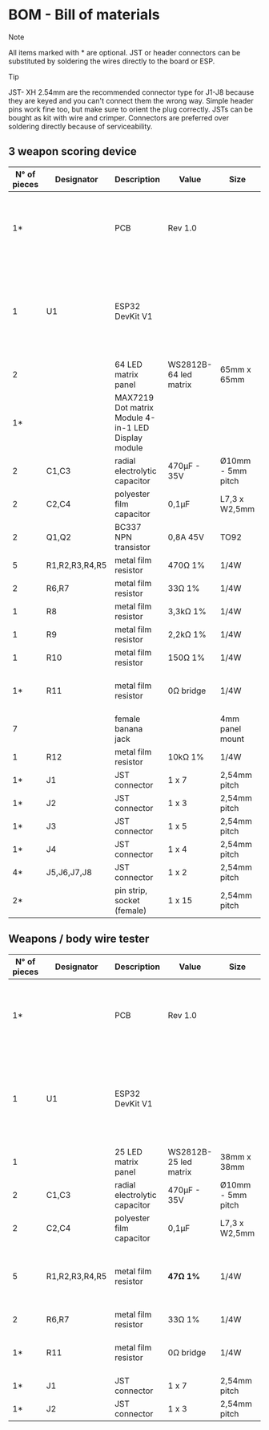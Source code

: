 # BOM - Bill of materials  

> [!NOTE]
> All items marked with * are optional. JST or header connectors can be substituted by soldering the wires directly to the board or ESP.

> [!TIP]
> JST- XH 2.54mm are the recommended connector type for J1-J8 because they are keyed and you can't connect them the wrong way.
> Simple header pins work fine too, but make sure to orient the plug correctly. 
> JSTs can be bought as kit with wire and crimper. 
> Connectors are preferred over soldering directly because of serviceability.

## 3 weapon scoring device

| N° of pieces | Designator | Description | Value | Size | Remarks |
| --- | --- | --- | --- | --- | --- |
| 1* | | PCB |Rev 1.0|| alternatively you could build the circuit on a breadboard or perfboard|
| 1 | U1 | ESP32 DevKit V1 |  |  |  be sure to get the **30 pin** version (2 x 15). There are many board flavors out there e.g. V4 is 38 pin |
| 2 |  | 64 LED matrix panel | WS2812B-64 led matrix | 65mm x 65mm | |
| 1* |  | MAX7219 Dot matrix Module 4-in-1 LED Display module | | | |
| 2 | C1,C3 | radial electrolytic capacitor | 470µF - 35V | Ø10mm - 5mm pitch |   |
| 2 | C2,C4 | polyester film capacitor | 0,1µF | L7,3 x W2,5mm | |
| 2 | Q1,Q2 | BC337 NPN transistor | 0,8A 45V | TO92 | | |
| 5 | R1,R2,R3,R4,R5 | metal film resistor | 470Ω 1% | 1/4W | |
| 2 | R6,R7 | metal film resistor | 33Ω 1% | 1/4W | |
| 1 | R8 | metal film resistor | 3,3kΩ 1% | 1/4W | |
| 1 | R9 | metal film resistor | 2,2kΩ 1% | 1/4W | |
| 1 | R10 | metal film resistor | 150Ω 1% | 1/4W | |
| 1* | R11 | metal film resistor | 0Ω bridge | 1/4W | can be substituted by a simple wire bridge |
| 7 |  | female banana jack | | 4mm panel mount | |
| 1 | R12 | metal film resistor | 10kΩ 1% | 1/4W | |
| 1* | J1 | JST connector | 1 x 7 | 2,54mm pitch | |
| 1* | J2 | JST connector | 1 x 3 | 2,54mm pitch | |
| 1* | J3 | JST connector | 1 x 5 | 2,54mm pitch | |
| 1* | J4 | JST connector | 1 x 4 | 2,54mm pitch | |
| 4* | J5,J6,J7,J8 | JST connector | 1 x 2 | 2,54mm pitch | |
| 2* |  | pin strip, socket (female) | 1 x 15 | 2,54mm pitch | header for the ESP32 board |


## Weapons / body wire tester

| N° of pieces | Designator | Description | Value | Size | Remarks |
| --- | --- | --- | --- | --- | --- |
| 1* | | PCB |Rev 1.0|| alternatively you could build the circuit on a breadboard or perfboard|
| 1 | U1 | ESP32 DevKit V1 |   |   |  be sure to get the **30 pin** version (2 x 15). There are many board flavors out there e.g. V4 is 38 pin |
| 1 |  | 25 LED matrix panel | WS2812B-25 led matrix | 38mm x 38mm | |
| 2 | C1,C3 | radial electrolytic capacitor | 470µF - 35V | Ø10mm - 5mm pitch |   |
| 2 | C2,C4 | polyester film capacitor | 0,1µF | L7,3 x W2,5mm | |
| 5 | R1,R2,R3,R4,R5 | metal film resistor | **47Ω 1%** | 1/4W | These resistors are marked 470Ω* on the silkscreen |
| 2 | R6,R7 | metal film resistor | 33Ω 1% | 1/4W | |
| 1* | R11 | metal film resistor | 0Ω bridge | 1/4W | can be substituted by a simple wire bridge |
| 1* | J1 | JST connector | 1 x 7 | 2,54mm pitch | |
| 1* | J2 | JST connector | 1 x 3 | 2,54mm pitch | |


